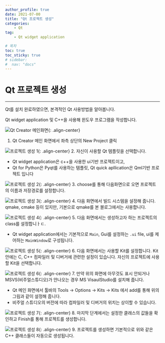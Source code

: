 ```yaml
---
author_profile: true
date: 2021-07-00
title: "Qt 프로젝트 생성"
categories: 
    - Qt
tag: 
    - Qt widget application

# 목차
toc: true  
toc_sticky: true 
# sidebar:
#  nav: "docs"
---
```


# Qt 프로젝트 생성

---
Qt를 설치 완료하였으면, 본격적인 Qt 사용방법을 알아봅니다. 

Qt widget application 및 C++을 사용해 윈도우 프로그램을 작성합니다.


![Qt Creator 메인화면](/assets/images/Qt6.png){: .align-center}
1. Qt Creator 메인 화면에서 좌측 상단의 New Project 클릭

![프로젝트 생성 1](/assets/images/Qt7.png){: .align-center}
2. 자신이 사용할 Qt 템플릿을 선택합니다.
- Qt widget application은 c++을 사용한 ui기반 프로젝트이고, 
- Qt for Python은 Pyqt를 사용하는 템플릿, Qt quick apllication은 Qml기반 프로젝트 입니다

![프로젝트 생성 2](/assets/images/Qt8.png){: .align-center}
3. choose를 통해 다음화면으로 오면 프로젝트의 이름과 저장경로를 설정합니다.

![프로젝트 생성 3](/assets/images/Qt9.png){: .align-center}
4. 다음 화면에서 빌드 시스템을 설정해 줍니다. qmake, cmake 등이 있지만, 기본으로 qmake를 본 블로그에서는 사용합니다.

![프로젝트 생성 4](/assets/images/Qt10.png){: .align-center}
5. 다음 화면에서는 생성하고자 하는 프로젝트의 class를 설정합니ㅏㄷ.
- Qt widget application에서는 기본적으로 `Main`, Gui를 설정하는 `.ui` file, ui를 제어하는 `MainWindow`로 구성됩니다.

![프로젝트 생성 5](/assets/images/Qt11.png){: .align-center}
6. 다음 화면에서는 사용할 Kit를 설정합니다. Kit 안에는 C, C++ 컴파일러 및 디버거에 관련한 설정이 있습니다. 자신의 프로젝트에 사용할 Kit을 선택합니다.

![프로젝트 생성 6](/assets/images/Qt12.png){: .align-center}
7. 만약 위의 화면에 아무것도 표시 안되거나 MSVS(비주얼스튜디오)가 안나오는 경우 MS VisaulStudio를 설치해 줍니다.
- Qt 메인 화면에서 툴바의 Tools -> Options -> Kits -> Kits 에서 add를 통해 위의 그림과 같이 설정해 줍니다.
- 비주얼 스튜디오의 버전에 따라 컴파일러 및 디버거의 위치는 상이할 수 있습니다.

![프로젝트 생성 7](/assets/images/Qt13.png){: .align-center}
8. 마지막 단계에서는 설정한 클래스의 값들을 확인하고 Finish를 통해 프로젝트를 생성합니다.

![프로젝트 생성 8](/assets/images/Qt14.png){: .align-center}
9. 프로젝트를 생성하면 기본적으로 위와 같은 C++ 클래스들이 자동으로 생성됩니다.